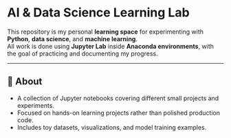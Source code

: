 # AI & Data Science Learning Lab

This repository is my personal **learning space** for experimenting with **Python**, **data science**, and **machine learning**.  
All work is done using **Jupyter Lab** inside **Anaconda environments**, with the goal of practicing and documenting my progress.

---

## 📖 About
- A collection of Jupyter notebooks covering different small projects and experiments.  
- Focused on hands-on learning projects rather than polished production code.  
- Includes toy datasets, visualizations, and model training examples.  
